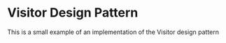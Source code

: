 Visitor Design Pattern
=======
This is a small example of an implementation of the Visitor design pattern
